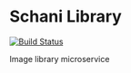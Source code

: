 # Schani Library

[![Build Status](https://travis-ci.org/schani-rs/schani_auth.svg?branch=master)](https://travis-ci.org/schani-rs/schani_auth)

Image library microservice
